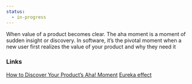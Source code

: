```yaml
---
status:
  - in-progress
---
```



When value of a product becomes clear.
The aha moment is a moment of sudden insight or discovery. In software, it’s the pivotal moment when a new user first realizes the value of your product and why they need it

### Links 
[How to Discover Your Product’s Aha! Moment](https://pony.studio/design-for-growth/how-to-discover-your-aha-moment)
[Eureka effect](https://en.wikipedia.org/wiki/Eureka_effect)


